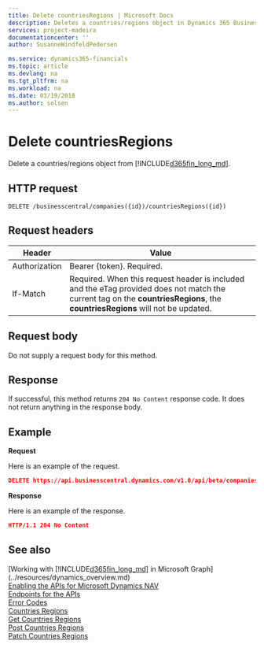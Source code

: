 ```yaml
---
title: Delete countriesRegions | Microsoft Docs
description: Deletes a countries/regions object in Dynamics 365 Business Central.
services: project-madeira
documentationcenter: ''
author: SusanneWindfeldPedersen

ms.service: dynamics365-financials
ms.topic: article
ms.devlang: na
ms.tgt_pltfrm: na
ms.workload: na
ms.date: 03/19/2018
ms.author: solsen
---
```


# Delete countriesRegions
Delete a countries/regions object from [!INCLUDE[d365fin_long_md](../../includes/d365fin_long_md.md)].

## HTTP request
```
DELETE /businesscentral/companies({id})/countriesRegions({id})
```

## Request headers

|Header|Value|
|------|-----|
|Authorization  |Bearer {token}. Required. |
|If-Match       |Required. When this request header is included and the eTag provided does not match the current tag on the **countriesRegions**, the **countriesRegions** will not be updated. |

## Request body
Do not supply a request body for this method.

## Response
If successful, this method returns ```204 No Content``` response code. It does not return anything in the response body.

## Example

**Request**

Here is an example of the request.

```json
DELETE https://api.businesscentral.dynamics.com/v1.0/api/beta/companies({id})/countriesRegions({id})
```

**Response** 

Here is an example of the response. 

```json
HTTP/1.1 204 No Content
```

## See also
[Working with [!INCLUDE[d365fin_long_md](../../includes/d365fin_long_md.md)] in Microsoft Graph](../resources/dynamics_overview.md)  
[Enabling the APIs for Microsoft Dynamics NAV](../enabling-apis-for-dynamics-nav.md)  
[Endpoints for the APIs](../endpoints-apis-for-dynamics.md)  
[Error Codes](../dynamics_error_codes.md)  
[Countries Regions](../resources/dynamics_countriesregions.md)  
[Get Countries Regions](dynamics_countriesregions_get.md)  
[Post Countries Regions](dynamics_create_countriesregions.md)  
[Patch Countries Regions](dynamics_countriesregions_update.md)  